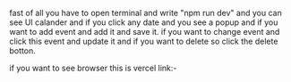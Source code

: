 fast of all you have to open terminal and write "npm run dev" and you can see UI calander and if you click any date and you see a popup and if you want to add event and add it and save it.
if you want to change event and click this event and update it and if you want to delete so click  the delete botton.


if you want to see browser this is vercel link:-